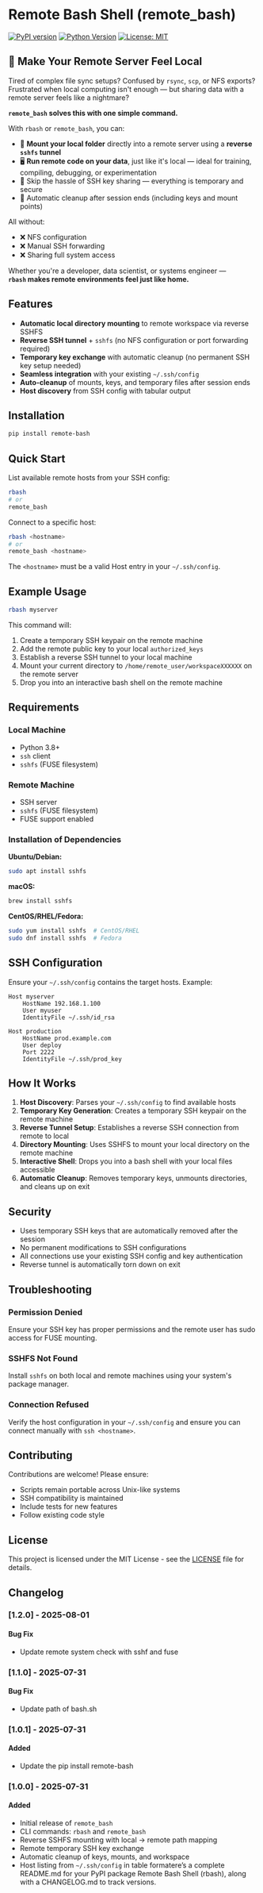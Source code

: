 # Remote Bash Shell (remote_bash)

[![PyPI version](https://badge.fury.io/py/remote-bash.svg)](https://badge.fury.io/py/remote-bash)
[![Python Version](https://img.shields.io/pypi/pyversions/remote-bash.svg)](https://pypi.org/project/remote-bash/)
[![License: MIT](https://img.shields.io/badge/License-MIT-yellow.svg)](https://opensource.org/licenses/MIT)


## 🚀 Make Your Remote Server Feel Local

Tired of complex file sync setups? Confused by `rsync`, `scp`, or NFS exports?  
Frustrated when local computing isn't enough — but sharing data with a remote server feels like a nightmare?

**`remote_bash` solves this with one simple command.**

With `rbash` or `remote_bash`, you can:

- 🔄 **Mount your local folder** directly into a remote server using a **reverse `sshfs` tunnel**
- 🖥️ **Run remote code on your data**, just like it's local — ideal for training, compiling, debugging, or experimentation
- 🔐 Skip the hassle of SSH key sharing — everything is temporary and secure
- 🧼 Automatic cleanup after session ends (including keys and mount points)

All without:

- ❌ NFS configuration
- ❌ Manual SSH forwarding
- ❌ Sharing full system access

Whether you're a developer, data scientist, or systems engineer —  
**`rbash` makes remote environments feel just like home.**

## Features

- **Automatic local directory mounting** to remote workspace via reverse SSHFS
- **Reverse SSH tunnel** + `sshfs` (no NFS configuration or port forwarding required)
- **Temporary key exchange** with automatic cleanup (no permanent SSH key setup needed)
- **Seamless integration** with your existing `~/.ssh/config`
- **Auto-cleanup** of mounts, keys, and temporary files after session ends
- **Host discovery** from SSH config with tabular output

## Installation

```bash
pip install remote-bash
```

## Quick Start

List available remote hosts from your SSH config:

```bash
rbash
# or
remote_bash
```

Connect to a specific host:

```bash
rbash <hostname>
# or
remote_bash <hostname>
```

The `<hostname>` must be a valid Host entry in your `~/.ssh/config`.

## Example Usage

```bash
rbash myserver
```

This command will:

1. Create a temporary SSH keypair on the remote machine
2. Add the remote public key to your local `authorized_keys`
3. Establish a reverse SSH tunnel to your local machine
4. Mount your current directory to `/home/remote_user/workspaceXXXXXX` on the remote server
5. Drop you into an interactive bash shell on the remote machine

## Requirements

### Local Machine
- Python 3.8+
- `ssh` client
- `sshfs` (FUSE filesystem)

### Remote Machine
- SSH server
- `sshfs` (FUSE filesystem)
- FUSE support enabled

### Installation of Dependencies

**Ubuntu/Debian:**
```bash
sudo apt install sshfs
```

**macOS:**
```bash
brew install sshfs
```

**CentOS/RHEL/Fedora:**
```bash
sudo yum install sshfs  # CentOS/RHEL
sudo dnf install sshfs  # Fedora
```

## SSH Configuration

Ensure your `~/.ssh/config` contains the target hosts. Example:

```
Host myserver
    HostName 192.168.1.100
    User myuser
    IdentityFile ~/.ssh/id_rsa

Host production
    HostName prod.example.com
    User deploy
    Port 2222
    IdentityFile ~/.ssh/prod_key
```

## How It Works

1. **Host Discovery**: Parses your `~/.ssh/config` to find available hosts
2. **Temporary Key Generation**: Creates a temporary SSH keypair on the remote machine
3. **Reverse Tunnel Setup**: Establishes a reverse SSH connection from remote to local
4. **Directory Mounting**: Uses SSHFS to mount your local directory on the remote machine
5. **Interactive Shell**: Drops you into a bash shell with your local files accessible
6. **Automatic Cleanup**: Removes temporary keys, unmounts directories, and cleans up on exit

## Security

- Uses temporary SSH keys that are automatically removed after the session
- No permanent modifications to SSH configurations
- All connections use your existing SSH config and key authentication
- Reverse tunnel is automatically torn down on exit

## Troubleshooting

### Permission Denied
Ensure your SSH key has proper permissions and the remote user has sudo access for FUSE mounting.

### SSHFS Not Found
Install `sshfs` on both local and remote machines using your system's package manager.

### Connection Refused
Verify the host configuration in your `~/.ssh/config` and ensure you can connect manually with `ssh <hostname>`.

## Contributing

Contributions are welcome! Please ensure:

- Scripts remain portable across Unix-like systems
- SSH compatibility is maintained
- Include tests for new features
- Follow existing code style

## License

This project is licensed under the MIT License - see the [LICENSE](LICENSE) file for details.

## Changelog

### [1.2.0] - 2025-08-01

#### Bug Fix
- Update remote system check with sshf and fuse


### [1.1.0] - 2025-07-31

#### Bug Fix
- Update path of bash.sh

### [1.0.1] - 2025-07-31

#### Added
- Update the pip install remote-bash

### [1.0.0] - 2025-07-31

#### Added
- Initial release of `remote_bash`
- CLI commands: `rbash` and `remote_bash`
- Reverse SSHFS mounting with local → remote path mapping
- Remote temporary SSH key exchange
- Automatic cleanup of keys, mounts, and workspace
- Host listing from `~/.ssh/config` in table formatere’s a complete README.md for your PyPI package Remote Bash Shell (rbash), along with a CHANGELOG.md to track versions.

